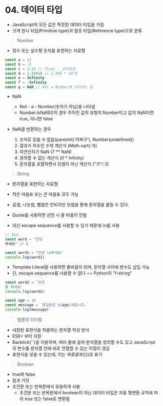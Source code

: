 # 04. 데이터 타입

- JavaScript의 모든 값은 특정한 데이터 타입을 가짐
- 크게 원시 타입(Primitive type)과 참조 타입(Reference type)으로 분류



> Number

- 정수 또는 실수형 숫자를 표현하는 자료형

```js
const a = 13
const b = -5
const c = 3.14 // float - 숫자표현
const d = 2.998e8 // 2.998 * 10^8
const e = Infinity
const f = -Infinity
const g = NaN // Not a Number를 나타내는 값
```

- NaN
  - Not - a - Number(숫자가 아님)을 나타냄
  - Number.isNaN)()의 경우 주어진 값의 유형이 Number이고 값이 NaN이면 true, 아니면 false

- NaN을 반환하는 경우
  1. 숫자로 읽을 수 없음(paresInt('어쩌구'), Number(undefined))
  2. 결과가 허수인 수학 계산식 (Math.sqrt(-1))
  3. 피연산자가 NaN (7 ** NaN)
  4. 정의할 수 없는 계산식 (0 * Infinity)
  5. 문자열을 포함하면서 덧셈이 아닌 계산식 ("가"/ 3)



> String

- 문자열을 표현하는 자료형
- 작은 따옴표 또는 큰 따옴표 모두 가능
- 곱셈, 나눗셈, 뺄셈은 안되지만 덧셈을 통해 문자열을 붙일 수 있다.

- Quote를 사용하면 선언 시 줄 바꿈이 안됨
- 대신 escape sequence를 사용할 수 있기 때문에 \n를 사용

```js
// Bad
const word = "안녕
하세요" // X

const word1 = "안녕 \n하세요"
console.log(word1)
```

- Template Literal을 사용하면 줄바꿈이 되며, 문자열 사이에 변수도 삽입 가능
- 단, escape sequence를 사용할 수 없다 == Python의 "f-string"

```js
const word2 = `안녕
들 하세요`
console.log(word2)

const age = 10
const message = `홍길동은 ${age}세입니다.`
console.log(message)
```



> 템플릿 리터럴

- 내장된 표현식을 허용하는 문자열 작성 방식
- ES6+ 부터 지원
- Backtick(``)을 이용하며, 여러 줄에 걸쳐 문자열을 정의할 수도 있고 JavaScript의 변수를 문자열 안에 바로 연결할 수 있는 이점이 생김
- 표현식을 넣을 수 있는데, 이는 $와 중괄호 (${})로 표기



> Boolean

- true와 false
- 참과 거짓
- 조건문 또는 반복문에서 유용하게 사용
  - 조건문 또는 반복문에서 boolean이 아닌 데이터 타입은 자동 형변환 규칙에 따라 true 또는 false로 변환됨






